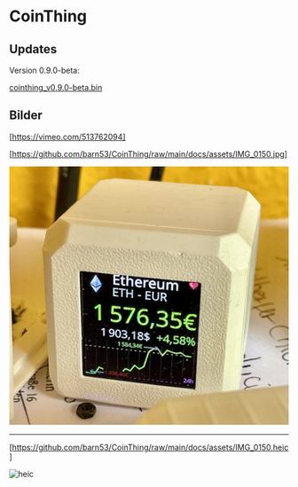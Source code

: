 # CoinThing

## Updates
Version 0.9.0-beta:

[cointhing_v0.9.0-beta.bin](https://github.com/barn53/CoinThing/releases/download/v0.9.0-beta/cointhing_v0.9.0-beta.bin)


## Bilder

[https://vimeo.com/513762094]


[https://github.com/barn53/CoinThing/raw/main/docs/assets/IMG_0150.jpg]

![jpg][1]

[1]: https://github.com/barn53/CoinThing/raw/main/docs/assets/IMG_0150.jpg "Logo Title Text"



<hr>

[https://github.com/barn53/CoinThing/raw/main/docs/assets/IMG_0150.heic]


![heic][2]

[2]: https://github.com/barn53/CoinThing/raw/main/docs/assets/IMG_0150.heic "Logo Title Text"

